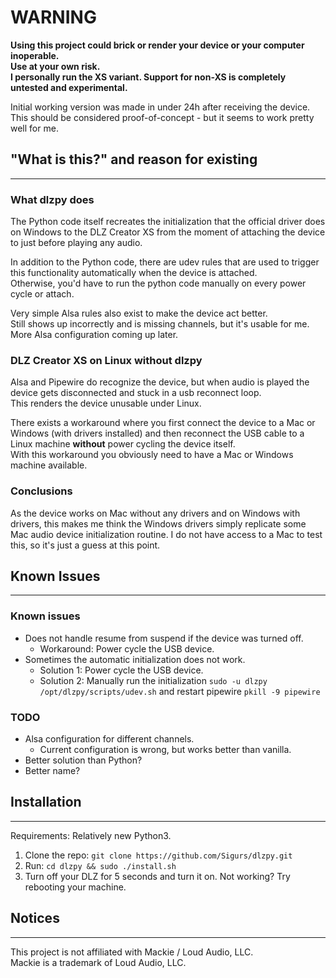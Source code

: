 # WARNING
**Using this project could brick or render your device or your computer inoperable.\
Use at your own risk.\
I personally run the XS variant. Support for non-XS is completely untested and experimental.**

Initial working version was made in under 24h after receiving the device. \
This should be considered proof-of-concept - but it seems to work pretty well for me.

## "What is this?" and reason for existing

---
### What dlzpy does
The Python code itself recreates the initialization that the official driver does on Windows to the DLZ Creator XS from the moment of attaching the device to just before playing any audio.

In addition to the Python code, there are udev rules that are used to trigger this functionality automatically when the device is attached. \
Otherwise, you'd have to run the python code manually on every power cycle or attach.

Very simple Alsa rules also exist to make the device act better.\
Still shows up incorrectly and is missing channels, but it's usable for me.\
More Alsa configuration coming up later.


### DLZ Creator XS on Linux without dlzpy
Alsa and Pipewire do recognize the device, but when audio is played the device gets disconnected and stuck in a usb reconnect loop.\
This renders the device unusable under Linux.

There exists a workaround where you first connect the device to a Mac or Windows (with drivers installed) and then reconnect the USB cable to a Linux machine **without** power cycling the device itself.\
With this workaround you obviously need to have a Mac or Windows machine available.

### Conclusions
As the device works on Mac without any drivers and on Windows with drivers, this makes me think the Windows drivers simply replicate some Mac audio device initialization routine.
I do not have access to a Mac to test this, so it's just a guess at this point.

## Known Issues

---
### Known issues
- Does not handle resume from suspend if the device was turned off.
  - Workaround: Power cycle the USB device.
- Sometimes the automatic initialization does not work.
  - Solution 1: Power cycle the USB device.
  - Solution 2: Manually run the initialization ```sudo -u dlzpy /opt/dlzpy/scripts/udev.sh``` and restart pipewire ```pkill -9 pipewire```


### TODO
- Alsa configuration for different channels.
  - Current configuration is wrong, but works better than vanilla.
- Better solution than Python?
- Better name?

## Installation

---
Requirements: Relatively new Python3.

1. Clone the repo: ```git clone https://github.com/Sigurs/dlzpy.git ```
2. Run: ```cd dlzpy && sudo ./install.sh```
3. Turn off your DLZ for 5 seconds and turn it on.
   Not working? Try rebooting your machine.

## Notices

---

This project is not affiliated with Mackie / Loud Audio, LLC. \
Mackie is a trademark of Loud Audio, LLC.



